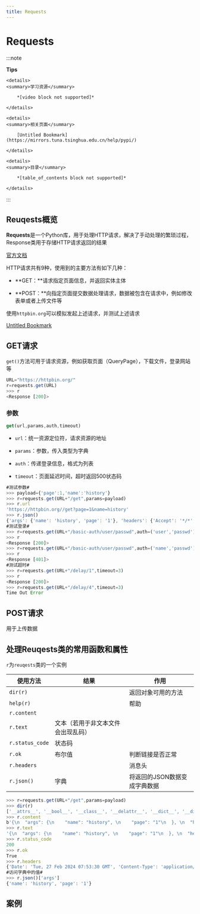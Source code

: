 ```yaml
---
title: Requests
---
```


# Requests

:::note 

**Tips**

    <details>
    <summary>学习资源</summary>

        *[video block not supported]*

    </details>

    <details>
    <summary>相关页面</summary>

        [Untitled Bookmark](https://mirrors.tuna.tsinghua.edu.cn/help/pypi/)

    </details>

    <details>
    <summary>目录</summary>

        *[table_of_contents block not supported]*

    </details>

::: 

## Reuqests概览

**Requests**是一个Python库，用于处理HTTP请求，解决了手动处理的繁琐过程，Response类用于存储HTTP请求返回的结果

[官方文档](https://docs.python-requests.org/en/latest/index.html#)

HTTP请求共有9种，使用到的主要方法有如下几种：

- **GET：**请求指定页面信息，并返回实体主体

- **POST：**向指定页面提交数据处理请求，数据被包含在请求中，例如修改表单或者上传文件等

使用`httpbin.org`可以模拟发起上述请求，并测试上述请求

[Untitled Bookmark](https://httpbin.org/)

## GET请求

`get()`方法可用于请求资源，例如获取页面（QueryPage），下载文件，登录网站等

```javascript
URL="https://httpbin.org/"
r=requests.get(URL)
>>> r
<Response [200]>
```

### 参数

```javascript
get(url,params,auth,timeout)
```

- `url`：统一资源定位符，请求资源的地址

- `params`：参数，传入类型为字典

- `auth`：传递登录信息，格式为列表

- `timeout`：页面延迟时间，超时返回500状态码

```javascript
#测试参数#
>>> payload={'page':1,'name':'history'}
>>> r=requests.get(URL+"/get",params=payload)
>>> r.url
'https://httpbin.org//get?page=1&name=history'
>>> r.json()
{'args': {'name': 'history', 'page': '1'}, 'headers': {'Accept': '*/*', 'Accept-Encoding': 'gzip, deflate', 'Host': 'httpbin.org', 'User-Agent': 'python-requests/2.31.0', 'X-Amzn-Trace-Id': 'Root=1-65dd9257-3ea21e6828eb632f027704fd'}, 'origin': '23.226.8.69', 'url': 'https://httpbin.org/get?page=1&name=history'}
#测试登录#
>>> r=requests.get(URL+"/basic-auth/user/passwd",auth=('user','passwd'))
>>> r
<Response [200]>
>>> r=requests.get(URL+"/basic-auth/user/passwd",auth=('name','passwd'))
>>> r
<Response [401]>
#测试超时#
>>> r=requests.get(URL+"/delay/1",timeout=3)
>>> r
<Response [200]>
>>> r=requests.get(URL+"/delay/4",timeout=3)
Time Out Error
```

## **POST**请求

用于上传数据

## 处理Reuqests类的常用函数和属性

`r`为`reuqests`类的一个实例

| 使用方法 | 结果 | 作用 |
| --- | --- | --- |
| `dir(r)` |  | 返回对象可用的方法 |
| `help(r)` |  | 帮助 |
| `r.content` |  |  |
| `r.text` | 文本（若用于非文本文件会出现乱码） |  |
| `r.status_code` | 状态码 |  |
| `r.ok` | 布尔值 | 判断链接是否正常 |
| `r.headers` |  | 消息头 |
| `r.json()` | 字典 | 将返回的JSON数据变成字典数据 |

```javascript
>>> r=requests.get(URL+"/get",params=payload)
>>> dir(r)
['__attrs__', '__bool__', '__class__', '__delattr__', '__dict__', '__dir__', '__doc__', '__enter__', '__eq__', '__exit__', '__format__', '__ge__', '__getattribute__', '__getstate__', '__gt__', '__hash__', '__init__', '__init_subclass__', '__iter__', '__le__', '__lt__', '__module__', '__ne__', '__new__', '__nonzero__', '__reduce__', '__reduce_ex__', '__repr__', '__setattr__', '__setstate__', '__sizeof__', '__str__', '__subclasshook__', '__weakref__', '_content', '_content_consumed', '_next', 'apparent_encoding', 'close', 'connection', 'content', 'cookies', 'elapsed', 'encoding', 'headers', 'history', 'is_permanent_redirect', 'is_redirect', 'iter_content', 'iter_lines', 'json', 'links', 'next', 'ok', 'raise_for_status', 'raw', 'reason', 'request', 'status_code', 'text', 'url'
>>> r.content
b'{\n  "args": {\n    "name": "history", \n    "page": "1"\n  }, \n  "headers": {\n    "Accept": "*/*", \n    "Accept-Encoding": "gzip, deflate", \n    "Host": "httpbin.org", \n    "User-Agent": "python-requests/2.31.0", \n    "X-Amzn-Trace-Id": "Root=1-65dd94fa-3ccfa2fd79502b123584dc54"\n  }, \n  "origin": "23.226.8.69", \n  "url": "https://httpbin.org/get?page=1&name=history"\n}\n'
>>> r.text
'{\n  "args": {\n    "name": "history", \n    "page": "1"\n  }, \n  "headers": {\n    "Accept": "*/*", \n    "Accept-Encoding": "gzip, deflate", \n    "Host": "httpbin.org", \n    "User-Agent": "python-requests/2.31.0", \n    "X-Amzn-Trace-Id": "Root=1-65dd94fa-3ccfa2fd79502b123584dc54"\n  }, \n  "origin": "23.226.8.69", \n  "url": "https://httpbin.org/get?page=1&name=history"\n}\n'
>>> r.status_code
200
>>> r.ok
True
>>> r.headers
{'Date': 'Tue, 27 Feb 2024 07:53:30 GMT', 'Content-Type': 'application/json', 'Content-Length': '368', 'Connection': 'keep-alive', 'Server': 'gunicorn/19.9.0', 'Access-Control-Allow-Origin': '*', 'Access-Control-Allow-Credentials': 'true'}
#访问字典中的值#
>>> r.json()['args']
{'name': 'history', 'page': '1'}
```

## 案例





